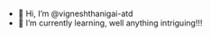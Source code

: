 - 👋 Hi, I’m @vigneshthanigai-atd
- 🌱 I’m currently learning, well anything intriguing!!!

<!---
vigneshthanigai-atd/vigneshthanigai-atd is a ✨ special ✨ repository because its `README.md` (this file) appears on your GitHub profile.
You can click the Preview link to take a look at your changes.
--->
